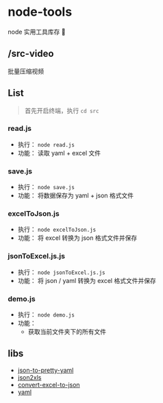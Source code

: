 # node-tools
node 实用工具库存 🔧


## /src-video 
批量压缩视频


## List
> 首先开启终端，执行 ` cd src `

### read.js
* 执行： `node read.js`
* 功能： 读取 yaml + excel 文件

### save.js
* 执行： `node save.js`
* 功能： 将数据保存为 yaml + json 格式文件

### excelToJson.js
* 执行： `node excelToJson.js`
* 功能： 将 excel 转换为 json 格式文件并保存

### jsonToExcel.js.js
* 执行： `node jsonToExcel.js.js`
* 功能： 将 json / yaml 转换为 excel 格式文件并保存

### demo.js
* 执行： `node demo.js`
* 功能：
    * 获取当前文件夹下的所有文件


## libs
* [json-to-pretty-yaml](https://www.npmjs.com/package/json-to-pretty-yaml)
* [json2xls](https://www.npmjs.com/package/json2xls)
* [convert-excel-to-json](https://www.npmjs.com/package/convert-excel-to-json)
* [yaml](https://www.npmjs.com/package/yaml)